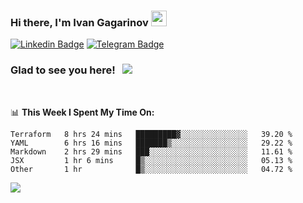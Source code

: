 ### Hi there, I'm Ivan Gagarinov <img src="https://media.giphy.com/media/hvRJCLFzcasrR4ia7z/giphy.gif" width="25px">

[![Linkedin Badge](https://img.shields.io/badge/-LinkedIn-0e76a8?style=flat-square&logo=Linkedin&logoColor=white)](https://linkedin.com/in/ivan-gagarinov-142ba3141/)
[![Telegram Badge](https://img.shields.io/badge/-Telegram-0088cc?style=flat-square&logo=Telegram&logoColor=white)](https://t.me/igagarinov)

### Glad to see you here! &nbsp; ![](https://visitor-badge.glitch.me/badge?page_id=dzencot.dzencot)

</br>

📊 **This Week I Spent My Time On:**
<!--START_SECTION:waka-->
```text
Terraform   8 hrs 24 mins   █████████▓░░░░░░░░░░░░░░░   39.20 % 
YAML        6 hrs 16 mins   ███████▒░░░░░░░░░░░░░░░░░   29.22 % 
Markdown    2 hrs 29 mins   ███░░░░░░░░░░░░░░░░░░░░░░   11.61 % 
JSX         1 hr 6 mins     █▒░░░░░░░░░░░░░░░░░░░░░░░   05.13 % 
Other       1 hr            █▒░░░░░░░░░░░░░░░░░░░░░░░   04.72 % 
```
<!--END_SECTION:waka-->

[![](https://github-readme-stats.vercel.app/api?username=dzencot&theme=gruvbox)](https://github.com/dzencot)
